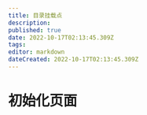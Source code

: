 ```yaml
---
title: 目录挂载点
description: 
published: true
date: 2022-10-17T02:13:45.309Z
tags: 
editor: markdown
dateCreated: 2022-10-17T02:13:45.309Z
---
```


# 初始化页面
